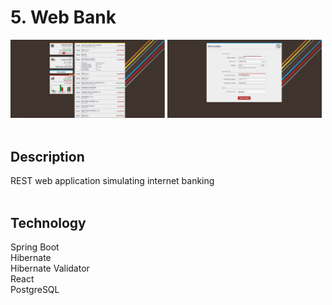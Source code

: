 # 5. Web Bank

<div>
  <img src="web_bank1.jpg" width="49%">
  <img src="web_bank2.jpg" width="49.1%">
</div> <br>

## Description
REST web application simulating internet banking <br> <br>

## Technology
Spring Boot <br>
Hibernate <br>
Hibernate Validator <br>
React <br>
PostgreSQL <br>
